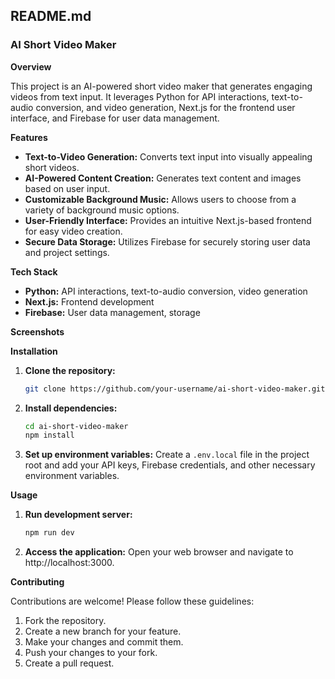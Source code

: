 ## README.md

### AI Short Video Maker

**Overview**

This project is an AI-powered short video maker that generates engaging videos from text input. It leverages Python for API interactions, text-to-audio conversion, and video generation, Next.js for the frontend user interface, and Firebase for user data management.

**Features**

* **Text-to-Video Generation:** Converts text input into visually appealing short videos.
* **AI-Powered Content Creation:** Generates text content and images based on user input.
* **Customizable Background Music:** Allows users to choose from a variety of background music options.
* **User-Friendly Interface:** Provides an intuitive Next.js-based frontend for easy video creation.
* **Secure Data Storage:** Utilizes Firebase for securely storing user data and project settings.

**Tech Stack**

* **Python:** API interactions, text-to-audio conversion, video generation
* **Next.js:** Frontend development
* **Firebase:** User data management, storage

**Screenshots**


**Installation**

1. **Clone the repository:**
   ```bash
   git clone https://github.com/your-username/ai-short-video-maker.git
   ```
2. **Install dependencies:**
   ```bash
   cd ai-short-video-maker
   npm install
   ```
3. **Set up environment variables:**
   Create a `.env.local` file in the project root and add your API keys, Firebase credentials, and other necessary environment variables.

**Usage**

1. **Run development server:**
   ```bash
   npm run dev
   ```
2. **Access the application:**
   Open your web browser and navigate to http://localhost:3000.

**Contributing**

Contributions are welcome! Please follow these guidelines:

1. Fork the repository.
2. Create a new branch for your feature.
3. Make your changes and commit them.
4. Push your changes to your fork.
5. Create a pull request.

